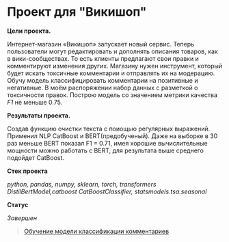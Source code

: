 # Проект для "Викишоп"

**Цели проекта.**

Интернет-магазин «Викишоп» запускает новый сервис. Теперь пользователи могут редактировать и дополнять описания товаров, как в вики-сообществах.
То есть клиенты предлагают свои правки и комментируют изменения других. Магазину нужен инструмент, который будет искать токсичные комментарии
и отправлять их на модерацию. 
Обучу модель классифицировать комментарии на позитивные и негативные. В моём распоряжении набор данных с разметкой о токсичности правок.
Построю модель со значением метрики качества *F1* не меньше 0.75.

**Результаты проекта.**

Создав функцию очистки текста с поиощью регулярных выражений.
Применил NLP CatBoost и BERT(предобученый).
Даже на выборке в 30 раз меньше BERT показал F1 = 0.71, имея хорошие вычислительные мощности можно работать с BERT, для результата выше среднего подойдет CatBoost.

**Стек проекта**

_python, pandas, numpy, sklearn, torch, transformers DistilBertModel,catboost CatBoostClassifier, statsmodels.tsa.seasonal_

**Статус**

_Завершен_

> [Обучение модели классификации комментариев](https://github.com/Mikhail-9/yandex_projects_praktimum/blob/master/toxic_data_scientist/toxic_data_scientist.ipynb)
